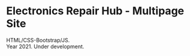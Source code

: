 # Electronics Repair Hub - Multipage Site
HTML/CSS-Bootstrap/JS.  
Year 2021. 
Under development.  

